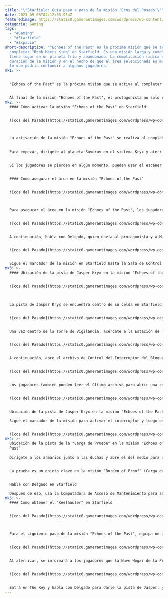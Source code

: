 ```yaml
---
title: "\"Starfield: Guía paso a paso de la misión 'Ecos del Pasado'\""
date: 2023-09-05T04:12:03.954Z
featuredimage: https://static0.gamerantimages.com/wordpress/wp-content/uploads/2023/09/echoes-of-the-past-quest-in-starfield.jpg?q=50&fit=contain&w=1140&h=&dpr=1.5
categoria: Gaming
tags:
  - "#Gaming"
  - "#Starfield"
  - "#Espacio"
short-description: '"Echoes of the Past" es la próxima misión que se activa al
  completar "Rook Meets King" en Starfield. Es una misión larga y complicada que
  tiene lugar en un planeta frío y abandonado. La complicación radica en la
  duración de la misión y en el hecho de que el área seleccionada es muy grande,
  lo que podría confundir a algunos jugadores.'
mk1: >-
  

  "Echoes of the Past" es la próxima misión que se activa al completar "Rook Meets King" en Starfield. Es una misión larga y complicada que tiene lugar en un planeta frío y abandonado. La complicación radica en la duración de la misión y en el hecho de que el área seleccionada es muy grande, lo que podría confundir a algunos jugadores.


  Al final de la misión "Echoes of the Past", el protagonista no solo recibirá las recompensas habituales como Créditos y Equipo en Starfield, sino que también disfrutará de una nueva nave espacial y un arma legendaria.
mk2: >-
  #### Cómo activar la misión "Echoes of the Past" en Starfield


  ![cos del Pasado](https://static0.gamerantimages.com/wordpress/wp-content/uploads/2023/09/echoes-of-the-past-quest-location-in-starfield.jpg?q=50&fit=crop&w=1500&dpr=1.5 "cos del Pasado")



  La activación de la misión "Echoes of the Past" se realiza al completar la misión "Rook Meets King" en Starfield. Después de eso, los jugadores son enviados con otro novato de la Crimson Fleet para ser evaluados en otro planeta.


  Para empezar, dirígete al planeta Suvorov en el sistema Kryx y aterriza en The Lock para continuar. Escucha las instrucciones de Delgado y entra en The Lock para explorar y asegurar el área.


  Si los jugadores se pierden en algún momento, pueden usar el escáner para encontrar el camino correcto siguiendo las flechas.


  #### Cómo asegurar el área en la misión "Echoes of the Past"


  ![cos del Pasado](https://static0.gamerantimages.com/wordpress/wp-content/uploads/2023/09/secure-the-area-in-starfield.jpg?q=50&fit=crop&w=1500&dpr=1.5 "cos del Pasado")



  Para asegurar el área en la misión "Echoes of the Past", los jugadores deben eliminar a todos los enemigos alienígenas en Starfield (Grylloba inmaduros).


  ![cos del Pasado](https://static0.gamerantimages.com/wordpress/wp-content/uploads/2023/09/betray-delgado-or-not-in-starfield.jpg?q=50&fit=crop&w=1500&dpr=1.5 "cos del Pasado")


  A continuación, habla con Delgado, quien envía al protagonista y a Mathis a explorar el pasillo cercano. Lamentablemente, las paredes se derrumban, obligando a ambas partes a separarse, lo que hace que Mathis sugiera traicionar juntos al líder de la Crimson Fleet, ya que es la oportunidad perfecta. Cualquiera que sea la elección de los jugadores, no afectará el resultado de la misión.


  ![cos del Pasado](https://static0.gamerantimages.com/wordpress/wp-content/uploads/2023/09/override-lockdown-option-in-starfield.jpg?q=50&fit=crop&w=1500&dpr=1.5 "cos del Pasado")


  Sigue el marcador de la misión en Starfield hasta la Sala de Control y usa el Intercomunicador para hablar con Delgado, quien les dirá a los jugadores cómo buscar pistas sobre Jasper Kryx y abrir un camino para él. Interactúa con la Estación de Trabajo y elige Controles de Seguridad, Anular Bloqueo.
mk3: >-
  #### Ubicación de la pista de Jasper Kryx en la misión "Echoes of the Past"


  ![cos del Pasado](https://static0.gamerantimages.com/wordpress/wp-content/uploads/2023/09/head-to-the-guard-tower-in-starfield.jpg?q=50&fit=crop&w=1500&dpr=1.5 "cos del Pasado")



  La pista de Jasper Kryx se encuentra dentro de su celda en Starfield. Después de desbloquear el sistema, dirígete al Bloque D de la prisión con Mathis y sigue el marcador de la misión hasta la Torre de Vigilancia. El novato sugerirá nuevamente matar a Delgado y los jugadores pueden elegir cualquier opción, ya que no importa.


  ![cos del Pasado](https://static0.gamerantimages.com/wordpress/wp-content/uploads/2023/09/prisoner-list-in-starfield.jpg?q=50&fit=crop&w=1500&dpr=1.5 "cos del Pasado")


  Una vez dentro de la Torre de Vigilancia, acércate a la Estación de Trabajo en Starfield y lee la Lista de Prisioneros del Bloque D-03 en los Registros de Prisioneros para averiguar el número de celda de Jasper Kryx.


  ![cos del Pasado](https://static0.gamerantimages.com/wordpress/wp-content/uploads/2023/09/d-block-switch-control-in-starfield.jpg?q=50&fit=crop&w=1500&dpr=1.5 "cos del Pasado")


  A continuación, abre el archivo de Control del Interruptor del Bloque D y selecciona Desbloquear Interruptor de la Sección 03.


  ![cos del Pasado](https://static0.gamerantimages.com/wordpress/wp-content/uploads/2023/09/kryx-clue-location-in-starfield.jpg?q=50&fit=crop&w=1500&dpr=1.5 "cos del Pasado")


  Los jugadores también pueden leer el último archivo para abrir una celda opcional D-02-106 y recoger las armas en su interior.


  ![cos del Pasado](https://static0.gamerantimages.com/wordpress/wp-content/uploads/2023/09/burden-of-proof-clue-location-in-starfield.jpg?q=50&fit=crop&w=1500&dpr=1.5 "cos del Pasado")


  Ubicación de la pista de Jasper Kryx en la misión "Echoes of the Past"

  Sigue el marcador de la misión para activar el interruptor y luego entra en la celda de Jasper. Interactúa con la lámpara a la izquierda para encontrar "Best Laid Plans", que es un registro de audio que lleva a la siguiente pista.


  ![cos del Pasado](https://static0.gamerantimages.com/wordpress/wp-content/uploads/2023/09/speak-with-delgado-in-starfield.jpg?q=50&fit=crop&w=1500&dpr=1.5 "cos del Pasado")
mk4: >-
  Ubicación de la pista de la "Carga de Prueba" en la misión "Echoes of the
  Past"

  Dirígete a los armarios junto a las duchas y abre el del medio para obtener "Carter's Gig" (Prueba).


  La prueba es un objeto clave en la misión "Burden of Proof" (Carga de Prueba).


  Habla con Delgado en Starfield

  Después de eso, usa la Computadora de Acceso de Mantenimiento para abrir el túnel de escape de Kryx y, desde allí, dirígete a la Bahía de Lanzadera. Usa el Intercomunicador para hablar con Delgado y los jugadores pueden decirle que fue un esfuerzo en equipo o que trabajaron solos. Mathis admitirá más tarde que es mejor olvidar el "plan de matar a Delgado".
mk5: >-
  #### Cómo obtener el "Keelhauler" en Starfield


  ![cos del Pasado](https://static0.gamerantimages.com/wordpress/wp-content/uploads/2023/09/juvenile-grylloba-queen-in-starfield.jpg?q=50&fit=crop&w=1500&dpr=1.5 "cos del Pasado")



  Para el siguiente paso de la misión "Echoes of the Past", equipa un arma fuerte en Starfield, ya que la Reina Grylloba Joven te espera en la Bahía de Lanzadera. Derrota a la gran enemiga y a sus secuaces para abordar la nave espacial y regresar a The Key.


  ![cos del Pasado](https://static0.gamerantimages.com/wordpress/wp-content/uploads/2023/09/how-to-get-uc-prison-shuttle-spaceship-in-starfield.jpg?q=50&fit=crop&w=1500&dpr=1.5 "cos del Pasado")


  Al aterrizar, se informará a los jugadores que la Nave Hogar de la Prisión UC es su nueva nave hogar.


  ![cos del Pasado](https://static0.gamerantimages.com/wordpress/wp-content/uploads/2023/09/how-to-get-keelhauler-in-starfield.jpg?q=50&fit=crop&w=1500&dpr=1.5 "cos del Pasado")


  Entra en The Key y habla con Delgado para darle la pista de Jasper, y él recompensará con una Pistola Legendaria en Starfield llamada el "Keelhauler". Para completar la misión, habla con Mathis y Naeva en la Última Nova y luego dirígete al General Kibwe I.
---
```

